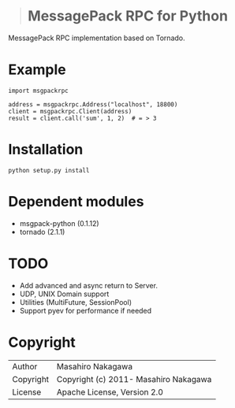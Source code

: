 ># MessagePack RPC for Python

MessagePack RPC implementation based on Tornado.

# Example

    import msgpackrpc

    address = msgpackrpc.Address("localhost", 18800)
    client = msgpackrpc.Client(address)
    result = client.call('sum', 1, 2)  # = > 3  

# Installation

    python setup.py install

# Dependent modules

* msgpack-python (0.1.12)
* tornado (2.1.1)

# TODO

* Add advanced and async return to Server.
* UDP, UNIX Domain support
* Utilities (MultiFuture, SessionPool)
* Support pyev for performance if needed

# Copyright

<table>
  <tr>
    <td>Author</td><td>Masahiro Nakagawa <repeatedly@gmail.com></td>
  </tr>
  <tr>
    <td>Copyright</td><td>Copyright (c) 2011- Masahiro Nakagawa</td>
  </tr>
  <tr>
    <td>License</td><td>Apache License, Version 2.0</td>
  </tr>
</table>
